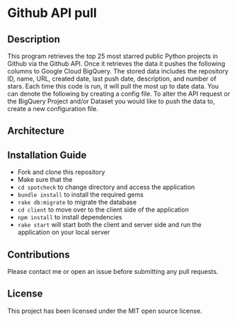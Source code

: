 # Github API pull

## Description
This program retrieves the top 25 most starred public Python projects in Github via the Github API. Once it retrieves the data it pushes the following columns to Google Cloud BigQuery.
The stored data includes the repository ID, name, URL, created date, last push date, description, and number of stars.
Each time this code is run, it will pull the most up to date data.
You can denote the following by creating a config file.
To alter the API request or the BigQuery Project and/or Dataset you would like to push the data to, create a new configuration file. 


## Architecture


## Installation Guide
* Fork and clone this repository
* Make sure that the 
* `cd spotcheck` to change directory and access the application
* `bundle install` to install the required gems
* `rake db:migrate` to migrate the database
* `cd client` to move over to the client side of the application
* `npm install` to install dependencies
* `rake start` will start both the client and server side and run the application on your local server

## Contributions
Please contact me or open an issue before submitting any pull requests.

## License
This project has been licensed under the MIT open source license.
